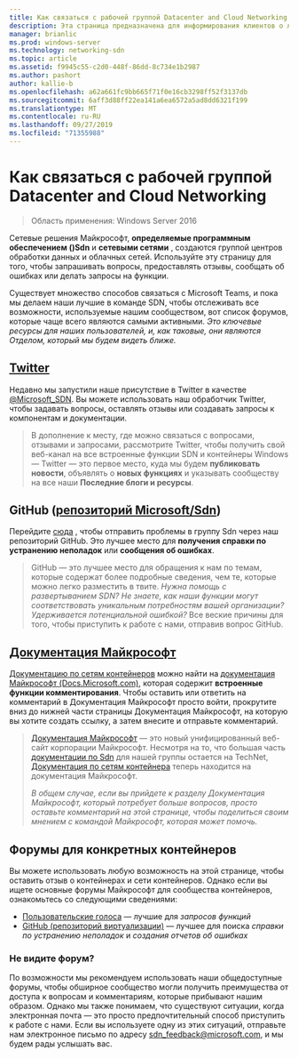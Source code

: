 ```yaml
---
title: Как связаться с рабочей группой Datacenter and Cloud Networking
description: Эта страница предназначена для информирования клиентов о лучших методах достижения команды SDN в различных контекстах.
manager: brianlic
ms.prod: windows-server
ms.technology: networking-sdn
ms.topic: article
ms.assetid: f9945c55-c2d0-448f-86dd-8c734e1b2987
ms.author: pashort
author: kallie-b
ms.openlocfilehash: a62a661fc9bb665f71f0e16cb3298ff52f3137db
ms.sourcegitcommit: 6aff3d88ff22ea141a6ea6572a5ad8dd6321f199
ms.translationtype: MT
ms.contentlocale: ru-RU
ms.lasthandoff: 09/27/2019
ms.locfileid: "71355988"
---
```

# <a name="contact-the-datacenter-and-cloud-networking-team"></a>Как связаться с рабочей группой Datacenter and Cloud Networking

> Область применения: Windows Server 2016

Сетевые решения Майкрософт, **определяемые программным обеспечением \(\)Sdn** и **сетевыми сетями** , создаются группой центров обработки данных и облачных сетей. Используйте эту страницу для того, чтобы запрашивать вопросы, предоставлять отзывы, сообщать об ошибках или делать запросы на функции.

Существует множество способов связаться с Microsoft Teams, и пока мы делаем наши лучшие в команде SDN, чтобы отслеживать все возможности, используемые нашим сообществом, вот список форумов, которые чаще всего являются самыми активными. *Это ключевые ресурсы для наших пользователей, и, как таковые, они являются Отделом, который мы будем видеть ближе.*

## <a name="twitterhttpstwittercommicrosoft_sdn"></a>[Twitter](https://twitter.com/Microsoft_SDN)

Недавно мы запустили наше присутствие в Twitter в качестве [@Microsoft_SDN](https://twitter.com/Microsoft_SDN). Вы можете использовать наш обработчик Twitter, чтобы задавать вопросы, оставлять отзывы или создавать запросы к компонентам и документации.
> В дополнение к месту, где можно связаться с вопросами, отзывами и запросами, рассмотрите Twitter, чтобы получить свой веб-канал на все встроенные функции SDN и контейнеры Windows — Twitter — это первое место, куда мы будем **публиковать новости**, объявлять о **новых функциях** и указывать сообществу на все наши **Последние блоги и ресурсы**.

## <a name="github-microsoftsdn-repohttpsgithubcommicrosoftsdnissues"></a>GitHub ([репозиторий Microsoft/Sdn](https://github.com/Microsoft/SDN/issues))
Перейдите [сюда](https://github.com/Microsoft/SDN/issues) , чтобы отправить проблемы в группу Sdn через наш репозиторий GitHub. Это лучшее место для **получения справки по устранению неполадок** или **сообщения об ошибках**.

> GitHub — это лучшее место для обращения к нам по темам, которые содержат более подробные сведения, чем те, которые можно легко разместить в твите. *Нужна помощь с развертыванием SDN? Не знаете, как наши функции могут соответствовать уникальным потребностям вашей организации? Удерживается потенциальной ошибкой?* Все веские причины для того, чтобы приступить к работе с нами, отправив вопрос GitHub.

## <a name="microsoft-docshttpsdocsmicrosoftcom"></a>[Документация Майкрософт](https://docs.microsoft.com/)
[Документацию по сетям контейнеров](https://docs.microsoft.com/virtualization/windowscontainers/manage-containers/container-networking) можно найти на [документация Майкрософт (Docs.Microsoft.com)](https://docs.microsoft.com/), которая содержит **встроенные функции комментирования**. Чтобы оставить или ответить на комментарий в Документация Майкрософт просто войти, прокрутите вниз до нижней части страницы Документация Майкрософт, на которую вы хотите создать ссылку, а затем внесите и отправьте комментарий.

> [Документация Майкрософт](https://docs.microsoft.com/) — это новый унифицированный веб-сайт корпорации Майкрософт. Несмотря на то, что большая часть [документации по Sdn](https://technet.microsoft.com/windows-server-docs/networking/sdn/software-defined-networking) для нашей группы остается на TechNet, [Документация по сетям контейнера](https://docs.microsoft.com/virtualization/windowscontainers/manage-containers/container-networking) теперь находится на документация Майкрософт.
> 
> *В общем случае, если вы прийдете к разделу Документация Майкрософт, который потребует больше вопросов, просто оставьте комментарий на этой странице, чтобы поделиться своим мнением с командой Майкрософт, которая может помочь.*

## <a name="container-specific-forums"></a>Форумы для конкретных контейнеров
Вы можете использовать любую возможность на этой странице, чтобы оставить отзыв о контейнерах и сети контейнеров. Однако если вы ищете основные форумы Майкрософт для сообщества контейнеров, ознакомьтесь со следующими сведениями:
- [Пользовательские голоса](https://windowsserver.uservoice.com/forums/304624-containers) — лучшие для *запросов функций*
- [GitHub (репозиторий виртуализации)](https://github.com/Microsoft/Virtualization-Documentation) — лучшее для поиска *справки по устранению неполадок* и *создания отчетов об ошибках*

### <a name="not-seeing-the-forum-for-you"></a>Не видите форум? 
По возможности мы рекомендуем использовать наши общедоступные форумы, чтобы обширное сообщество могли получить преимущества от доступа к вопросам и комментариям, которые прибывают нашим образом. Однако мы также понимаем, что существуют ситуации, когда электронная почта — это просто предпочтительный способ приступить к работе с нами. Если вы используете одну из этих ситуаций, отправьте нам электронное письмо по адресу sdn_feedback@microsoft.com, и мы будем рады услышать вас.
